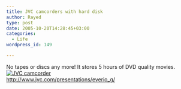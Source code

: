 ```yaml
---
title: JVC camcorders with hard disk
author: Rayed
type: post
date: 2005-10-20T14:28:45+03:00
categories:
  - Life
wordpress_id: 149

---
```

<p>No tapes or discs any more! It stores 5 hours of DVD quality movies.<br />
<a href="http://www.jvc.com/presentations/everio_g/"><img src='http://rayed.com/wordpress/wp-content/upload/jvc_camcorder.jpg' alt='JVC camcorder' /><br />
http://www.jvc.com/presentations/everio_g/</a></p>
